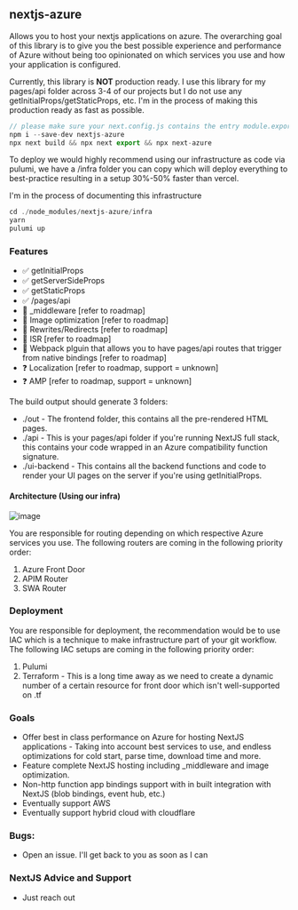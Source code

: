 ## nextjs-azure
Allows you to host your nextjs applications on azure.
The overarching goal of this library is to give you the best possible experience and performance of Azure without being too opinionated on which services you use and how your application is configured.

Currently, this library is **NOT** production ready. I use this library for my pages/api folder across 3-4 of our projects but I do not use any getInitialProps/getStaticProps, etc.
I'm in the process of making this production ready as fast as possible.

```ts
// please make sure your next.config.js contains the entry module.exports = {output: "standalone"}
npm i --save-dev nextjs-azure
npx next build && npx next export && npx next-azure
```
To deploy we would highly recommend using our infrastructure as code via pulumi, we have a /infra folder you can copy which will
deploy everything to best-practice resulting in a setup 30%-50% faster than vercel.

I'm in the process of documenting this infrastructure
```ts
cd ./node_modules/nextjs-azure/infra
yarn
pulumi up
```


### Features
- ✅ getInitialProps
- ✅ getServerSideProps
- ✅ getStaticProps
- ✅ /pages/api
- 🚧 _middleware [refer to roadmap]
- 🚧 Image optimization [refer to roadmap]
- 🚧 Rewrites/Redirects [refer to roadmap]
- 🚧 ISR [refer to roadmap]
- 🚧 Webpack plguin that allows you to have pages/api routes that trigger from native bindings [refer to roadmap]
- ❓ Localization [refer to roadmap, support = unknown]
- ❓ AMP [refer to roadmap, support = unknown]

The build output should generate 3 folders:
- ./out - The frontend folder, this contains all the pre-rendered HTML pages.
- ./api - This is your pages/api folder if you're running NextJS full stack, this contains your code wrapped in an Azure compatibility function signature.
- ./ui-backend - This contains all the backend functions and code to render your UI pages on the server if you're using getInitialProps.

#### Architecture (Using our infra)
![image](https://user-images.githubusercontent.com/13631026/187052156-2d13fec5-91a2-43d1-bb00-6fdb89ca3273.png)


You are responsible for routing depending on which respective Azure services you use. The following routers are coming in the following priority order:
1. Azure Front Door
2. APIM Router
3. SWA Router

### Deployment
You are responsible for deployment, the recommendation would be to use IAC which is a technique to make infrastructure part of your git workflow.
The following IAC setups are coming in the following priority order:

1. Pulumi
2. Terraform - This is a long time away as we need to create a dynamic number of a certain resource for front door which isn't well-supported on .tf


### Goals
- Offer best in class performance on Azure for hosting NextJS applications - Taking into account best services to use, and endless optimizations for cold start, parse time, download time and more.
- Feature complete NextJS hosting including _middleware and image optimization.
- Non-http function app bindings support with in built integration with NextJS (blob bindings, event hub, etc.)
- Eventually support AWS
- Eventually support hybrid cloud with cloudflare

### Bugs:
- Open an issue. I'll get back to you as soon as I can

### NextJS Advice and Support
- Just reach out


